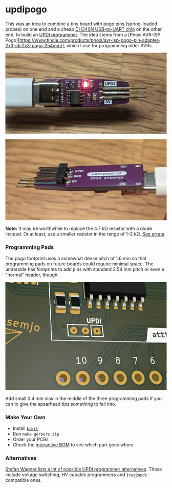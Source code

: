 # updipogo

This was an idea to combine a tiny board with [pogo pins](https://aliexpress.com/item/1005002667659397.html) (spring-loaded probes) on one end and a cheap [CH340N USB-to-UART chip](https://lcsc.com/product-detail/USB-ICs_WCH-Jiangsu-Qin-Heng-CH340N_C2977777.html) on the other end, to build an [UPDI programmer](https://github.com/SpenceKonde/AVR-Guidance/blob/master/UPDI/jtag2updi.md). The idea stems from a [Pnoxi AVR-ISP Pogo][https://www.tindie.com/products/pnoxi/avr-isp-pogo-pin-adapter-2x3-idc2x3-pogo-254mm/], which I use for programming older AVRs.

![](images/v2/top_on.jpg)

![](images/v2/bottom.jpg)

**Note:** It may be worthwhile to replace the 4.7 kΩ resistor with a diode instead. Or at least, use a smaller resistor in the range of 1–2 kΩ. [See errata](ERRATA.md#updipogo_v2).

### Programming Pads

The pogo footprint uses a somewhat dense pitch of 1.6 mm so that programming pads on future boards could require minimal space. The underside has footprints to add pins with standard 2.54 mm pitch or even a "normal" header, though.

![](images/pads.png)

Add small 0.4 mm vias in the middle of the three programming pads if you can to give the spearhead tips something to fall into.

### Make Your Own

* Install [`kikit`](https://github.com/yaqwsx/KiKit)
* Run `make gerbers.zip`
* Order your PCBs
* Check the [interactive BOM](https://htmlpreview.github.io/?https%3A%2F%2Fgithub.com%2Fansemjo%2Fupdipogo%2Fblob%2Fmain%2Fibom.html=) to see which part goes where

### Alternatives

[Stefan Wagner lists a lot of possible UPDI programmer alternatives](https://github.com/wagiminator/AVR-Programmer). Those include voltage switching, HV capable programmers and `jtag2updi`-compatible ones.

